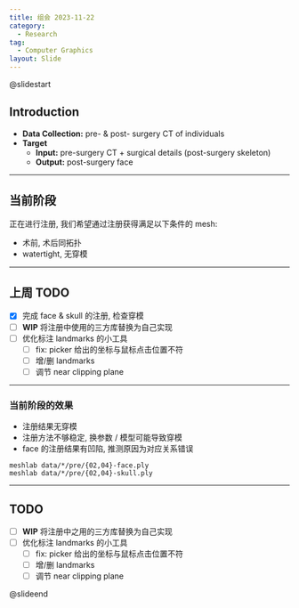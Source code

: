 ```yaml
---
title: 组会 2023-11-22
category:
  - Research
tag:
  - Computer Graphics
layout: Slide
---
```


@slidestart

## Introduction

- **Data Collection:** pre- & post- surgery CT of individuals
- **Target**
  - **Input:** pre-surgery CT + surgical details (post-surgery skeleton)
  - **Output:** post-surgery face

---

## 当前阶段

正在进行注册, 我们希望通过注册获得满足以下条件的 mesh:

- 术前, 术后同拓扑
- watertight, 无穿模

---

## 上周 TODO

- [x] 完成 face \& skull 的注册, 检查穿模
- [ ] **WIP** 将注册中使用的三方库替换为自己实现
- [ ] 优化标注 landmarks 的小工具
  - [ ] fix: picker 给出的坐标与鼠标点击位置不符
  - [ ] 增/删 landmarks
  - [ ] 调节 near clipping plane

---

### 当前阶段的效果

- 注册结果无穿模
- 注册方法不够稳定, 换参数 / 模型可能导致穿模
- face 的注册结果有凹陷, 推测原因为对应关系错误

```shell
meshlab data/*/pre/{02,04}-face.ply
meshlab data/*/pre/{02,04}-skull.ply
```

---

## TODO

- [ ] **WIP** 将注册中之用的三方库替换为自己实现
- [ ] 优化标注 landmarks 的小工具
  - [ ] fix: picker 给出的坐标与鼠标点击位置不符
  - [ ] 增/删 landmarks
  - [ ] 调节 near clipping plane

@slideend
